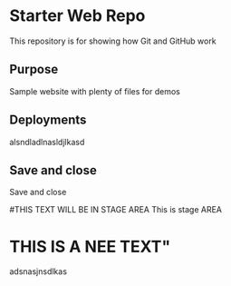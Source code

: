# Starter Web Repo

This repository is for showing how Git and GitHub work

## Purpose

Sample website with plenty of files for demos

## Deployments
alsndladlnasldjlkasd

## Save and close
Save and close


#THIS TEXT WILL BE IN STAGE AREA
This is stage AREA


# THIS IS A NEE TEXT"

adsnasjnsdlkas
